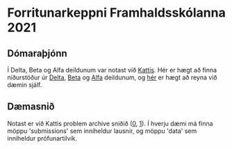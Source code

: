 # Forritunarkeppni Framhaldsskólanna 2021

## Dómaraþjónn

Í Delta, Beta og Alfa deildunum var notast við [Kattis](http://www.kattis.com/). Hér er hægt að finna niðurstöður úr [Delta](https://keppnisforritun.is/wp-content/uploads/fk2020/delta2020.html), [Beta](https://keppnisforritun.is/wp-content/uploads/fk2020/beta2020.html) og [Alfa](https://keppnisforritun.is/wp-content/uploads/fk2020/alfa2020.html) deildunum, og [hér](https://iceland.kattis.com/) er hægt að reyna við dæmin sjálf.

## Dæmasnið

Notast er við Kattis problem archive sniðið ([0], [1]). Í hverju dæmi má finna möppu 'submissions'
sem inniheldur lausnir, og möppu 'data' sem inniheldur prófunartilvik.

[0]: http://problemarchive.org/
[1]: https://github.com/Kattis/problemtools

